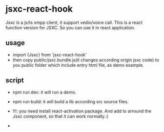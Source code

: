 # jsxc-react-hook
  Jsxc is a js/ts xmpp client, it support vedio/voice call. This is a react function version for JSXC. So you can use it in react application.
## usage
 - import {Jsxc} from 'jsxc-react-hook'
 - then copy public/jsxc.bundle.js(it changes according origin jsxc code) to you public folder which include entry html file, as demo example.

## script
- npm run dev: it will run a demo.
- npm run build: it will build a lib according src source files.
- !!!: you need install react-activation package. And add <Keepalvie> to arround the Jsxc component, so that it can work normally.:)




-
